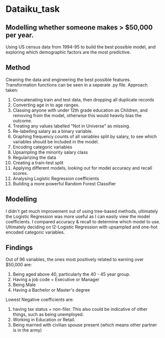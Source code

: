 # Dataiku_task

## Modelling whether someone makes > $50,000 per year.
Using US census data from 1994-95 to build the best possible model, and exploring which demographic factors are the most predictive.

## Method
Cleaning the data and engineering the best possible features. Transformation functions can be seen in a seperate .py file. Approach taken:
1) Concatenating train and test data, then dropping all duplicate records
2) Converting age in to age ranges.
3) Classing anyone with under 12th grade education as Children, and removing from the model, otherwise this would heavily bias the outcome. 
4) Treating any values labelled "Not in Universe" as missing.
5) Re-labelling salary as a binary variable.
6) Graphing frequency counts of all variables split by salary, to see which variables should be included in the model.
7) Encoding categoric variables
8) Upsampling the minority salary class
9) Regularizing the data
10) Creating a train-test split
11) Applying different models, looking out for model accuracy and recall scores.
12) Analysing Logistic Regression coefficients 
13) Building a more powerful Random Forest Classifier 

## Modelling
I didn't get much improvement out of using tree-based methods, ultimately the Logistic Regression was more useful as I can easily view the model coefficients.
I compared accuracy & recall to determine which model to use.
Ultimately deciding on l2-Logistic Regression with upsampled and one-hot encoded categoric variables.

## Findings
Out of 96 variables, the ones most positively related to earning over $50,000 are:
1) Being aged above 40, particularly the 40 - 45 year group.
2) Having a job code = Executive or Manager
3) Being Male
4) Having a Bachelor or Master's degree

Lowest Negative coefficients are:
1) having tax status = non-filer. This also could be indicative of other things, such as being unemployed.
2) Working in Education or Retail.
3) Being married with civilian spouse present (which means other partner is in the army)



